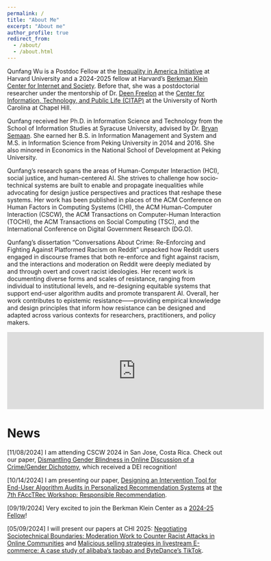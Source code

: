 ```yaml
---
permalink: /
title: "About Me"
excerpt: "About me"
author_profile: true
redirect_from: 
  - /about/
  - /about.html
---
```


Qunfang Wu is a Postdoc Fellow at the [Inequality in America Initiative](https://inequalityinamerica.fas.harvard.edu/) at Harvard University and a 2024-2025 fellow at Harvard’s [Berkman Klein Center for Internet and Society](https://cyber.harvard.edu/). Before that, she was a postdoctorial researcher under the mentorship of Dr. [Deen Freelon](http://dfreelon.org/) at the [Center for Information, Technology, and Public Life (CITAP)](https://citap.unc.edu/) at the University of North Carolina at Chapel Hill. 

Qunfang received her Ph.D. in Information Science and Technology from the School of Information Studies at Syracuse University, advised by Dr. [Bryan Semaan](https://www.colorado.edu/faculty/semaan/). She earned her B.S. in Information Management and System and M.S. in Information Science from Peking University in 2014 and 2016. She also minored in Economics in the National School of Development at Peking University.

Qunfang’s research spans the areas of Human-Computer Interaction (HCI), social justice, and human-centered AI. She strives to challenge how socio-technical systems are built to enable and propagate inequalities while advocating for design justice perspectives and practices that reshape these systems. Her work has been published in places of the ACM Conference on Human Factors in Computing Systems (CHI), the ACM Human-Computer Interaction (CSCW), the ACM Transactions on Computer-Human Interaction (TOCHI), the ACM Transactions on Social Computing (TSC), and the International Conference on Digital Government Research (DG.O).

Qunfang’s dissertation “Conversations About Crime: Re-Enforcing and Fighting Against Platformed Racism on Reddit” unpacked how Reddit users engaged in discourse frames that both re-enforce and fight against racism, and the interactions and moderation on Reddit were deeply mediated by and through overt and covert racist ideologies. Her recent work is documenting diverse forms and scales of resistance, ranging from individual to institutional levels, and re-designing equitable systems that support end-user algorithm audits and promote transparent AI. Overall, her work contributes to epistemic resistance——providing empirical knowledge and design principles that inform how resistance can be designed and adapted across various contexts for researchers, practitioners, and policy makers.

<!-- Her work has been supported by NSF, the Google Research Scholar Program, the AnalytiXIN Initiative, Yahoo! through the InMind project, and J.P. Morgan. -->

<embed width='600' height='180' src='https://embed.howtopronounce.com/classic/en/Qunfang/31088432'>

News
======
\[11/08/2024\] I am attending CSCW 2024 in San Jose, Costa Rica. Check out our paper, [Dismantling Gender Blindness in Online Discussion of a Crime/Gender Dichotomy](https://dl.acm.org/doi/abs/10.1145/3653686), which received a DEI recognition!

\[10/14/2024\] I am presenting our paper, [Designing an Intervention Tool for End-User Algorithm Audits in Personalized Recommendation Systems](https://dl.acm.org/doi/full/10.1145/3613904.3642688) at [the 7th FAccTRec Workshop: Responsible Recommendation](https://facctrec.github.io/facctrec2024/).

\[09/19/2024\] Very excited to join the Berkman Klein Center as a [2024-25 Fellow](https://cyber.harvard.edu/people/qunfang-wu)!

\[05/09/2024\] I will present our papers at CHI 2025: [Negotiating Sociotechnical Boundaries: Moderation Work to Counter Racist Attacks in Online Communities](https://dl.acm.org/doi/full/10.1145/3613904.3642688) and [Malicious selling strategies in livestream E-commerce: A case study of alibaba’s taobao and ByteDance’s TikTok](https://dl.acm.org/doi/abs/10.1145/3577199). 

<!-- Join us for the [Symposium on Misinformation & Marginalization](https://citap.unc.edu/news/call-for-papers-symposium-on-misinformation-marginalization/), taking place at the University of North Carolina at Chapel Hill on October 16, 2023. Paper proposals is due on June 30. \[05/30/2023\]

I will attend the [2023 CSST Summer Research Institute](https://sociotech.net/2023-csst-summer-research-institute-boulder/) from June 26-30, 2023 at Estes Park, CO. \[04/21/2023\]

My co-mentored undergraduate research project, “Understanding
Female Entrepreneurs’ Resistance Behaviors in Algorithmic Systems” received the [SOURCE](https://research.syr.edu/source/about-the-source/) Fellowship at Syracuse University. \[11/15/2022\]

I will teach <b>Storytelling with Data</b> for the [IT Girls Program](https://ischool.syr.edu/high-school-program-introduces-range-of-stem-topics/) this summer! \[06/05/2022\]

I have successfully defended my dissertation work! \[05/09/2022\]

My summer research proposal advised by Dr. EunJeong Cheon, <b>Toward a Design Framework for Digital Equality: A Literature Review of Racialized Socio-Technical Mechanisms in Online Platforms</b> has been funded by iSchool at Syracuse University! \[04/05/2022\]

Our paper <b>Conversations About Crime: Re-Enforcing and Fighting Against Platformed Racism on Reddit</b> has been accepted to CSCW2022! \[[LINK](https://dl.acm.org/doi/abs/10.1145/3512901)\] \[11/26/2021\]


This is the front page of a website that is powered by the [academicpages template](https://github.com/academicpages/academicpages.github.io) and hosted on GitHub pages. [GitHub pages](https://pages.github.com) is a free service in which websites are built and hosted from code and data stored in a GitHub repository, automatically updating when a new commit is made to the respository. This template was forked from the [Minimal Mistakes Jekyll Theme](https://mmistakes.github.io/minimal-mistakes/) created by Michael Rose, and then extended to support the kinds of content that academics have: publications, talks, teaching, a portfolio, blog posts, and a dynamically-generated CV. You can fork [this repository](https://github.com/academicpages/academicpages.github.io) right now, modify the configuration and markdown files, add your own PDFs and other content, and have your own site for free, with no ads! An older version of this template powers my own personal website at [stuartgeiger.com](http://stuartgeiger.com), which uses [this Github repository](https://github.com/staeiou/staeiou.github.io).

A data-driven personal website
======
Like many other Jekyll-based GitHub Pages templates, academicpages makes you separate the website's content from its form. The content & metadata of your website are in structured markdown files, while various other files constitute the theme, specifying how to transform that content & metadata into HTML pages. You keep these various markdown (.md), YAML (.yml), HTML, and CSS files in a public GitHub repository. Each time you commit and push an update to the repository, the [GitHub pages](https://pages.github.com/) service creates static HTML pages based on these files, which are hosted on GitHub's servers free of charge.

Many of the features of dynamic content management systems (like Wordpress) can be achieved in this fashion, using a fraction of the computational resources and with far less vulnerability to hacking and DDoSing. You can also modify the theme to your heart's content without touching the content of your site. If you get to a point where you've broken something in Jekyll/HTML/CSS beyond repair, your markdown files describing your talks, publications, etc. are safe. You can rollback the changes or even delete the repository and start over -- just be sure to save the markdown files! Finally, you can also write scripts that process the structured data on the site, such as [this one](https://github.com/academicpages/academicpages.github.io/blob/master/talkmap.ipynb) that analyzes metadata in pages about talks to display [a map of every location you've given a talk](https://academicpages.github.io/talkmap.html).

Getting started
======
1. Register a GitHub account if you don't have one and confirm your e-mail (required!)
1. Fork [this repository](https://github.com/academicpages/academicpages.github.io) by clicking the "fork" button in the top right. 
1. Go to the repository's settings (rightmost item in the tabs that start with "Code", should be below "Unwatch"). Rename the repository "[your GitHub username].github.io", which will also be your website's URL.
1. Set site-wide configuration and create content & metadata (see below -- also see [this set of diffs](http://archive.is/3TPas) showing what files were changed to set up [an example site](https://getorg-testacct.github.io) for a user with the username "getorg-testacct")
1. Upload any files (like PDFs, .zip files, etc.) to the files/ directory. They will appear at https://[your GitHub username].github.io/files/example.pdf.  
1. Check status by going to the repository settings, in the "GitHub pages" section

Site-wide configuration
------
The main configuration file for the site is in the base directory in [_config.yml](https://github.com/academicpages/academicpages.github.io/blob/master/_config.yml), which defines the content in the sidebars and other site-wide features. You will need to replace the default variables with ones about yourself and your site's github repository. The configuration file for the top menu is in [_data/navigation.yml](https://github.com/academicpages/academicpages.github.io/blob/master/_data/navigation.yml). For example, if you don't have a portfolio or blog posts, you can remove those items from that navigation.yml file to remove them from the header. 

Create content & metadata
------
For site content, there is one markdown file for each type of content, which are stored in directories like _publications, _talks, _posts, _teaching, or _pages. For example, each talk is a markdown file in the [_talks directory](https://github.com/academicpages/academicpages.github.io/tree/master/_talks). At the top of each markdown file is structured data in YAML about the talk, which the theme will parse to do lots of cool stuff. The same structured data about a talk is used to generate the list of talks on the [Talks page](https://academicpages.github.io/talks), each [individual page](https://academicpages.github.io/talks/2012-03-01-talk-1) for specific talks, the talks section for the [CV page](https://academicpages.github.io/cv), and the [map of places you've given a talk](https://academicpages.github.io/talkmap.html) (if you run this [python file](https://github.com/academicpages/academicpages.github.io/blob/master/talkmap.py) or [Jupyter notebook](https://github.com/academicpages/academicpages.github.io/blob/master/talkmap.ipynb), which creates the HTML for the map based on the contents of the _talks directory).

**Markdown generator**

I have also created [a set of Jupyter notebooks](https://github.com/academicpages/academicpages.github.io/tree/master/markdown_generator
) that converts a CSV containing structured data about talks or presentations into individual markdown files that will be properly formatted for the academicpages template. The sample CSVs in that directory are the ones I used to create my own personal website at stuartgeiger.com. My usual workflow is that I keep a spreadsheet of my publications and talks, then run the code in these notebooks to generate the markdown files, then commit and push them to the GitHub repository.

How to edit your site's GitHub repository
------
Many people use a git client to create files on their local computer and then push them to GitHub's servers. If you are not familiar with git, you can directly edit these configuration and markdown files directly in the github.com interface. Navigate to a file (like [this one](https://github.com/academicpages/academicpages.github.io/blob/master/_talks/2012-03-01-talk-1.md) and click the pencil icon in the top right of the content preview (to the right of the "Raw | Blame | History" buttons). You can delete a file by clicking the trashcan icon to the right of the pencil icon. You can also create new files or upload files by navigating to a directory and clicking the "Create new file" or "Upload files" buttons. 

Example: editing a markdown file for a talk
![Editing a markdown file for a talk](/images/editing-talk.png)

For more info
------
More info about configuring academicpages can be found in [the guide](https://academicpages.github.io/markdown/). The [guides for the Minimal Mistakes theme](https://mmistakes.github.io/minimal-mistakes/docs/configuration/) (which this theme was forked from) might also be helpful. -->
